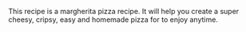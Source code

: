 This recipe is a margherita pizza recipe. It will help you create a super cheesy, cripsy, easy and homemade pizza for to enjoy anytime.
